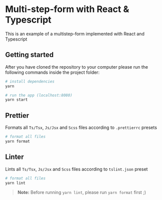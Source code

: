 # Multi-step-form with React & Typescript

This is an example of a multistep-form implemented with React and Typescript


## Getting started

After you have cloned the repository to your computer please run the following commands inside the project folder:

```bash
# install dependencies
yarn

# run the app (localhost:8080)
yarn start
```

## Prettier

Formats all `Ts/Tsx`, `Js/Jsx` and `Scss` files according to `.prettierrc` presets

```bash
# format all files
yarn format
```

## Linter

Lints all `Ts/Tsx`, `Js/Jsx` and `Scss` files according to `tslint.json` preset

```bash
# format all files
yarn lint
```

> **Note:** Before running `yarn lint`, please run `yarn format` first ;)